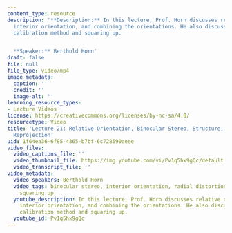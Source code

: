 ```yaml
---
content_type: resource
description: '**Description:** In this lecture, Prof. Horn discusses relative orientation,
  interior orientation, and combining the orientations. He also discusses Tsai''s
  calibration method and squaring up.


  **Speaker:** Berthold Horn'
draft: false
file: null
file_type: video/mp4
image_metadata:
  caption: ''
  credit: ''
  image-alt: ''
learning_resource_types:
- Lecture Videos
license: https://creativecommons.org/licenses/by-nc-sa/4.0/
resourcetype: Video
title: 'Lecture 21: Relative Orientation, Binocular Stereo, Structure, Quadrics, Calibration,
  Reprojection'
uid: 1f64ea36-6f85-4365-b7bf-6c728590aeee
video_files:
  video_captions_file: ''
  video_thumbnail_file: https://img.youtube.com/vi/Pv1q5hx9gQc/default.jpg
  video_transcript_file: ''
video_metadata:
  video_speakers: Berthold Horn
  video_tags: binocular stereo, interior orientation, radial distortion, planar target,
    squaring up
  youtube_description: In this lecture, Prof. Horn discusses relative orientation,
    interior orientation, and combining the orientations. He also discusses Tsai's
    calibration method and squaring up.
  youtube_id: Pv1q5hx9gQc
---
```

